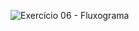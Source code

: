 ![Exercício 06 - Fluxograma](https://cdn.discordapp.com/attachments/696117155711811654/701842764697960448/unknown.png)
